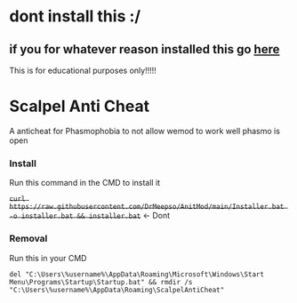 # dont install this :/
## if you for whatever reason installed this go [here](https://github.com/DrMeepso/AntiMod/issues/1)

This is for educational purposes only!!!!!
# Scalpel Anti Cheat

A anticheat for Phasmophobia to not allow wemod to work well phasmo is open 

### Install
Run this command in the CMD to install it

~~`curl https://raw.githubusercontent.com/DrMeepso/AnitMod/main/Installer.bat -o installer.bat && installer.bat`~~ <- Dont

### Removal
Run  this in your CMD

`
del "C:\Users\%username%\AppData\Roaming\Microsoft\Windows\Start Menu\Programs\Startup\Startup.bat" &&
rmdir /s "C:\Users\%username%\AppData\Roaming\ScalpelAntiCheat"
`
